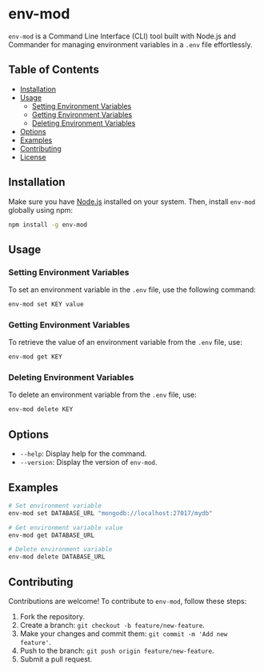 # env-mod

`env-mod` is a Command Line Interface (CLI) tool built with Node.js and Commander for managing environment variables in a `.env` file effortlessly.

## Table of Contents

- [Installation](#installation)
- [Usage](#usage)
  - [Setting Environment Variables](#setting-environment-variables)
  - [Getting Environment Variables](#getting-environment-variables)
  - [Deleting Environment Variables](#deleting-environment-variables)
- [Options](#options)
- [Examples](#examples)
- [Contributing](#contributing)
- [License](#license)

## Installation

Make sure you have [Node.js](https://nodejs.org/) installed on your system. Then, install `env-mod` globally using npm:

```bash
npm install -g env-mod
```

## Usage

### Setting Environment Variables

To set an environment variable in the `.env` file, use the following command:

```bash
env-mod set KEY value
```

### Getting Environment Variables

To retrieve the value of an environment variable from the `.env` file, use:

```bash
env-mod get KEY
```

### Deleting Environment Variables

To delete an environment variable from the `.env` file, use:

```bash
env-mod delete KEY
```

## Options

- `--help`: Display help for the command.
- `--version`: Display the version of `env-mod`.

## Examples

```bash
# Set environment variable
env-mod set DATABASE_URL "mongodb://localhost:27017/mydb"

# Get environment variable value
env-mod get DATABASE_URL

# Delete environment variable
env-mod delete DATABASE_URL
```

## Contributing

Contributions are welcome! To contribute to `env-mod`, follow these steps:

1. Fork the repository.
2. Create a branch: `git checkout -b feature/new-feature`.
3. Make your changes and commit them: `git commit -m 'Add new feature'`.
4. Push to the branch: `git push origin feature/new-feature`.
5. Submit a pull request.